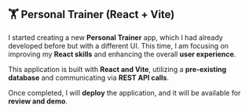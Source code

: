 ## 🏋️ Personal Trainer (React + Vite)

I started creating a new **Personal Trainer** app, which I had already developed before but with a different UI. This time, I am focusing on improving my **React skills** and enhancing the overall **user experience**.

This application is built with **React and Vite**, utilizing a **pre-existing database** and communicating via **REST API calls**.

Once completed, I will **deploy** the application, and it will be available for **review and demo**.
